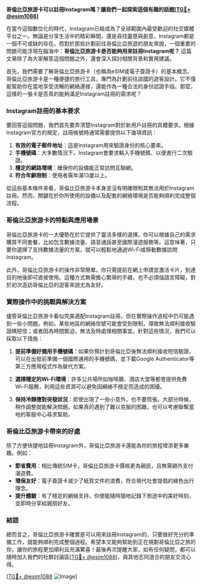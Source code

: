 **哥倫比亞旅游卡可以註冊Instagram嗎？讓我們一起探索這個有趣的話題[[TG💪+ @esim1088](https://t.me/s/esim1088)]**

在當今這個數位化的時代，Instagram已經成為了全球範圍內最受歡迎的社交媒體平台之一。無論是分享生活中的精彩瞬間，還是尋找靈感與創意，Instagram都是一個不可或缺的存在。而對於那些計劃前往哥倫比亞旅遊的朋友來說，一個重要的問題可能浮現在腦海中：**哥倫比亞旅游卡是否能夠用來註冊Instagram呢？** 這篇文章除了為大家解答這個問題之外，還會深入探討相關背景和實用建議。

首先，我們需要了解哥倫比亞旅游卡（也稱為eSIM或電子簽證卡）的基本概念。哥倫比亞旅游卡是一種便捷的旅行工具，專門為計劃前往該國的遊客設計。它不僅能幫助你在當地享受流暢的網絡連接，還能作為一種合法的身份認證手段。那麼，這樣的一張卡是否真的能夠滿足Instagram註冊的需求呢？

### Instagram註冊的基本要求

要回答這個問題，我們首先要弄清楚Instagram對於新用戶註冊的具體要求。根據Instagram官方的規定，註冊帳號時通常需要提供以下幾項資訊：

1. **有效的電子郵件地址**：這是Instagram用來驗證身份的核心要素。
2. **手機號碼**：大多數情況下，Instagram會要求輸入手機號碼，以便進行二次驗證。
3. **穩定的網路環境**：確保你的設備能正常訪問互聯網。
4. **符合年齡限制**：使用者需年滿13歲以上。

從這些基本條件來看，哥倫比亞旅游卡本身並沒有明確限制其無法用於Instagram註冊。然而，關鍵在於你所使用的設備以及配套的網絡環境是否能夠順利完成整個流程。

### 哥倫比亞旅游卡的特點與應用場景

哥倫比亞旅游卡的一大優勢在於它提供了靈活多樣的選擇。你可以根據自己的需求購買不同套餐，比如包含數據流量、語音通話甚至國際漫遊服務等。這意味著，只要你選擇了支持數據流量的方案，就可以輕鬆地通過Wi-Fi或移動數據訪問Instagram。

此外，哥倫比亞旅游卡的操作非常簡單。你只需提前在網上申請並激活卡片，到達目的地後即可直接使用。這種方式無需擔心繁瑣的手續，也不必煩惱語言障礙，對於初次造訪哥倫比亞的遊客來說尤為友好。

### 實際操作中的挑戰與解決方案

儘管哥倫比亞旅游卡看似完美適配Instagram註冊，但在實際操作過程中仍可能遇到一些小問題。例如，某些地區的網絡信號可能會受到限制，導致無法順利接收驗證碼短信；或者因為時間緊迫，無法及時處理相關事宜。針對這些情況，我們可以採取以下措施：

1. **提前準備好備用手機號碼**：如果你預計到哥倫比亞後無法順利接收短信驗證，可以在出發前準備一個國際通用的手機號碼，並下載Google Authenticator等第三方應用程式作為替代方案。
   
2. **選擇穩定的Wi-Fi環境**：許多公共場所如咖啡廳、酒店大堂等都會提供免費Wi-Fi服務，利用這些資源可以避免因網絡不穩定而造成的困擾。

3. **保持冷靜應對突發狀況**：即使出現了一些小意外，也不要慌張。大部分時候，稍作調整就能解決問題。如果真的遇到了難以克服的困難，也可以考慮聯繫當地的客服中心尋求幫助。

### 哥倫比亞旅游卡帶來的好處

除了方便快捷地註冊Instagram外，哥倫比亞旅游卡還能為你的旅程增添更多樂趣。例如：

- **節省費用**：相比傳統SIM卡，哥倫比亞旅游卡價格更為親民，且無需額外支付漫遊費。
- **環保友好**：電子簽證卡減少了紙質文件的浪費，符合現代社會提倡的綠色出行理念。
- **提升體驗**：有了穩定的網絡支持，你便能隨時隨地記錄下旅途中的美好時刻，並即時分享給親朋好友。

### 結語

總而言之，哥倫比亞旅游卡確實是可以用來註冊Instagram的，只要做好充分的準備工作，就能夠順利完成整個過程。希望本文能夠幫助到正在規劃哥倫比亞之旅的你，讓你的旅程更加順利且充滿驚喜！最後再次提醒大家，如有任何疑問，都可以隨時加入我們的社群討論區[[TG💪+ @esim1088](https://t.me/s/esim1088)]，與其他志同道合的朋友交流心得。

[[TG💪+ @esim1088](https://t.me/s/esim1088) ![Image](https://i.postimg.cc/4NQfJmqS/Snipaste-2025-05-13-00-14-12.png)]